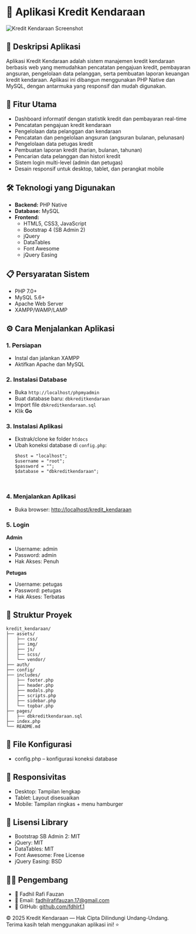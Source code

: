 <h1 class="code-line" data-line-start=0 data-line-end=1 ><a id="_Aplikasi_Kredit_Kendaraan_0"></a>🚗 Aplikasi Kredit Kendaraan</h1>
<p class="has-line-data" data-line-start="2" data-line-end="3"><img src="https://res.cloudinary.com/doxjwmouv/image/upload/v1748588567/ss_kredit_raur5v.png" alt="Kredit Kendaraan Screenshot"></p>
<h2 class="code-line" data-line-start=4 data-line-end=5 ><a id="_Deskripsi_Aplikasi_4"></a>📝 Deskripsi Aplikasi</h2>
<p class="has-line-data" data-line-start="6" data-line-end="7">Aplikasi Kredit Kendaraan adalah sistem manajemen kredit kendaraan berbasis web yang memudahkan pencatatan pengajuan kredit, pembayaran angsuran, pengelolaan data pelanggan, serta pembuatan laporan keuangan kredit kendaraan. Aplikasi ini dibangun menggunakan PHP Native dan MySQL, dengan antarmuka yang responsif dan mudah digunakan.</p>
<h2 class="code-line" data-line-start=8 data-line-end=9 ><a id="_Fitur_Utama_8"></a>🚀 Fitur Utama</h2>
<ul>
<li class="has-line-data" data-line-start="10" data-line-end="11">Dashboard informatif dengan statistik kredit dan pembayaran real-time</li>
<li class="has-line-data" data-line-start="11" data-line-end="12">Pencatatan pengajuan kredit kendaraan</li>
<li class="has-line-data" data-line-start="12" data-line-end="13">Pengelolaan data pelanggan dan kendaraan</li>
<li class="has-line-data" data-line-start="13" data-line-end="14">Pencatatan dan pengelolaan angsuran (angsuran bulanan, pelunasan)</li>
<li class="has-line-data" data-line-start="14" data-line-end="15">Pengelolaan data petugas kredit</li>
<li class="has-line-data" data-line-start="15" data-line-end="16">Pembuatan laporan kredit (harian, bulanan, tahunan)</li>
<li class="has-line-data" data-line-start="16" data-line-end="17">Pencarian data pelanggan dan histori kredit</li>
<li class="has-line-data" data-line-start="17" data-line-end="18">Sistem login multi-level (admin dan petugas)</li>
<li class="has-line-data" data-line-start="18" data-line-end="19">Desain responsif untuk desktop, tablet, dan perangkat mobile</li>
</ul>
<h2 class="code-line" data-line-start=21 data-line-end=22 ><a id="_Teknologi_yang_Digunakan_21"></a>🛠️ Teknologi yang Digunakan</h2>
<ul>
<li class="has-line-data" data-line-start="23" data-line-end="24"><strong>Backend:</strong> PHP Native</li>
<li class="has-line-data" data-line-start="24" data-line-end="25"><strong>Database:</strong> MySQL</li>
<li class="has-line-data" data-line-start="25" data-line-end="33"><strong>Frontend:</strong>
<ul>
<li class="has-line-data" data-line-start="26" data-line-end="27">HTML5, CSS3, JavaScript</li>
<li class="has-line-data" data-line-start="27" data-line-end="28">Bootstrap 4 (SB Admin 2)</li>
<li class="has-line-data" data-line-start="28" data-line-end="29">jQuery</li>
<li class="has-line-data" data-line-start="29" data-line-end="30">DataTables</li>
<li class="has-line-data" data-line-start="30" data-line-end="31">Font Awesome</li>
<li class="has-line-data" data-line-start="31" data-line-end="33">jQuery Easing</li>
</ul>
</li>
</ul>
<h2 class="code-line" data-line-start=33 data-line-end=34 ><a id="_Persyaratan_Sistem_33"></a>📋 Persyaratan Sistem</h2>
<ul>
<li class="has-line-data" data-line-start="35" data-line-end="36">PHP 7.0+</li>
<li class="has-line-data" data-line-start="36" data-line-end="37">MySQL 5.6+</li>
<li class="has-line-data" data-line-start="37" data-line-end="38">Apache Web Server</li>
<li class="has-line-data" data-line-start="38" data-line-end="40">XAMPP/WAMP/LAMP</li>
</ul>
<h2 class="code-line" data-line-start=40 data-line-end=41 ><a id="_Cara_Menjalankan_Aplikasi_40"></a>⚙️ Cara Menjalankan Aplikasi</h2>
<h3 class="code-line" data-line-start=42 data-line-end=43 ><a id="1_Persiapan_42"></a>1. Persiapan</h3>
<ul>
<li class="has-line-data" data-line-start="43" data-line-end="44">Instal dan jalankan XAMPP</li>
<li class="has-line-data" data-line-start="44" data-line-end="46">Aktifkan Apache dan MySQL</li>
</ul>
<h3 class="code-line" data-line-start=46 data-line-end=47 ><a id="2_Instalasi_Database_46"></a>2. Instalasi Database</h3>
<ul>
<li class="has-line-data" data-line-start="47" data-line-end="48">Buka <code>http://localhost/phpmyadmin</code></li>
<li class="has-line-data" data-line-start="48" data-line-end="49">Buat database baru: <code>dbkreditkendaraan</code></li>
<li class="has-line-data" data-line-start="49" data-line-end="50">Import file <code>dbkreditkendaraan.sql</code></li>
<li class="has-line-data" data-line-start="50" data-line-end="52">Klik <strong>Go</strong></li>
</ul>
<h3 class="code-line" data-line-start=52 data-line-end=53 ><a id="3_Instalasi_Aplikasi_52"></a>3. Instalasi Aplikasi</h3>
<ul>
<li class="has-line-data" data-line-start="53" data-line-end="54">Ekstrak/clone ke folder <code>htdocs</code></li>
<li class="has-line-data" data-line-start="54" data-line-end="61">Ubah koneksi database di <code>config.php</code>:<pre><code class="has-line-data" data-line-start="56" data-line-end="61" class="language-php"><span class="hljs-variable">$host</span> = <span class="hljs-string">"localhost"</span>;
<span class="hljs-variable">$username</span> = <span class="hljs-string">"root"</span>;
<span class="hljs-variable">$password</span> = <span class="hljs-string">""</span>;
<span class="hljs-variable">$database</span> = <span class="hljs-string">"dbkreditkendaraan"</span>;

</code></pre>
</li>
</ul>
<h3 class="code-line" data-line-start=61 data-line-end=62 ><a id="4_Menjalankan_Aplikasi_61"></a>4. Menjalankan Aplikasi</h3>
<ul>
<li class="has-line-data" data-line-start="62" data-line-end="63">Buka browser: <a href="http://localhost/kredit_kendaraan">http://localhost/kredit_kendaraan</a></li>
</ul>
<h3 class="code-line" data-line-start=65 data-line-end=66 ><a id="5_Login_65"></a>5. Login</h3>
<p class="has-line-data" data-line-start="66" data-line-end="67"><strong>Admin</strong></p>
<ul>
<li class="has-line-data" data-line-start="67" data-line-end="68">Username: admin</li>
<li class="has-line-data" data-line-start="68" data-line-end="69">Password: admin</li>
<li class="has-line-data" data-line-start="69" data-line-end="71">Hak Akses: Penuh</li>
</ul>
<p class="has-line-data" data-line-start="71" data-line-end="72"><strong>Petugas</strong></p>
<ul>
<li class="has-line-data" data-line-start="72" data-line-end="73">Username: petugas</li>
<li class="has-line-data" data-line-start="73" data-line-end="74">Password: petugas</li>
<li class="has-line-data" data-line-start="74" data-line-end="76">Hak Akses: Terbatas</li>
</ul>
<h2 class="code-line" data-line-start=76 data-line-end=77 ><a id="_Struktur_Proyek_76"></a>📁 Struktur Proyek</h2>
<pre><code class="has-line-data" data-line-start="79" data-line-end="100" class="language-plaintext">kredit_kendaraan/
├── assets/
│   ├── css/
│   ├── img/
│   ├── js/
│   ├── scss/
│   └── vendor/
├── auth/
├── config/
├── includes/
│   ├── footer.php
│   ├── header.php
│   ├── modals.php
│   ├── scripts.php
│   ├── sidebar.php
│   └── topbar.php
├── pages/
│   ├── dbkreditkendaraan.sql
├── index.php
└── README.md
</code></pre>
<h2 class="code-line" data-line-start=101 data-line-end=102 ><a id="_File_Konfigurasi_101"></a>🔧 File Konfigurasi</h2>
<ul>
<li class="has-line-data" data-line-start="102" data-line-end="104">config.php – konfigurasi koneksi database</li>
</ul>
<h2 class="code-line" data-line-start=104 data-line-end=105 ><a id="_Responsivitas_104"></a>📱 Responsivitas</h2>
<ul>
<li class="has-line-data" data-line-start="105" data-line-end="106">Desktop: Tampilan lengkap</li>
<li class="has-line-data" data-line-start="106" data-line-end="107">Tablet: Layout disesuaikan</li>
<li class="has-line-data" data-line-start="107" data-line-end="109">Mobile: Tampilan ringkas + menu hamburger</li>
</ul>
<h2 class="code-line" data-line-start=109 data-line-end=110 ><a id="_Lisensi_Library_109"></a>📜 Lisensi Library</h2>
<ul>
<li class="has-line-data" data-line-start="110" data-line-end="111">Bootstrap SB Admin 2: MIT</li>
<li class="has-line-data" data-line-start="111" data-line-end="112">jQuery: MIT</li>
<li class="has-line-data" data-line-start="112" data-line-end="113">DataTables: MIT</li>
<li class="has-line-data" data-line-start="113" data-line-end="114">Font Awesome: Free License</li>
<li class="has-line-data" data-line-start="114" data-line-end="116">jQuery Easing: BSD</li>
</ul>
<h2 class="code-line" data-line-start=116 data-line-end=117 ><a id="_Pengembang_116"></a>👨‍💻 Pengembang</h2>
<ul>
<li class="has-line-data" data-line-start="118" data-line-end="119">👤 Fadhil Rafi Fauzan</li>
<li class="has-line-data" data-line-start="119" data-line-end="120">📧 Email: <a href="mailto:fadhilrafifauzan.17@gmail.com">fadhilrafifauzan.17@gmail.com</a></li>
<li class="has-line-data" data-line-start="120" data-line-end="122">🐙 GitHub: <a href="http://github.com/fdhlrf.1">github.com/fdhlrf.1</a></li>
</ul>
<p class="has-line-data" data-line-start="122" data-line-end="124">© 2025 Kredit Kendaraan — Hak Cipta Dilindungi Undang-Undang.<br>
Terima kasih telah menggunakan aplikasi ini! ⭐</p>
